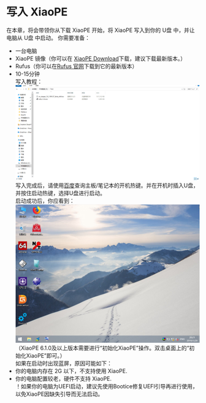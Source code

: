 # 写入 XiaoPE
在本章，将会带领你从下载 XiaoPE 开始，将 XiaoPE 写入到你的 U盘 中，并让电脑从 U盘 中启动。
你需要准备：   
* 一台电脑
* XiaoPE 镜像（你可以在 [XiaoPE Download](d.xiaope.cn)下载，建议下载最新版本。）
* Rufus（你可以在[Rufus 官网](https://rufus.ie/)下载到它的最新版本）
* 10-15分钟   
写入教程：
![avatar](./writexiaope.gif)
写入完成后，请使用[百度](https://nbhbdm.cn/?s=%E7%94%B5%E8%84%91U%E7%9B%98%E5%90%AF%E5%8A%A8%E7%83%AD%E9%94%AE)查询主板/笔记本的开机热键。并在开机时插入U盘，并按住启动热键，选择U盘进行启动。   
启动成功后，你应看到：
![avatar](./pe.png)
（XiaoPE 6.1.0及以上版本需要进行“初始化XiaoPE”操作。双击桌面上的“初始化XiaoPE”即可。）   
如果在启动时出现蓝屏，原因可能如下：   
* 你的电脑内存在 2G 以下，不支持使用 XiaoPE.   
* 你的电脑配置较老，硬件不支持 XiaoPE.   
！如果你的电脑为UEFI启动，建议先使用Bootice修复UEFI引导再进行使用，以免XiaoPE因缺失引导而无法启动。   